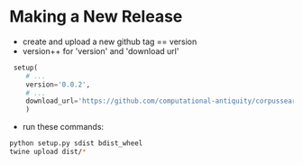 Making a New Release
====================

 - create and upload a new github tag == version
 - version++ for 'version' and 'download url'

```python
 setup(
    # ...
    version='0.0.2',
    # ...
    download_url='https://github.com/computational-antiquity/corpussearch/archive/0.0.2.tar.gz',
    )
```

 - run these commands:

```bash
python setup.py sdist bdist_wheel
twine upload dist/*
```
